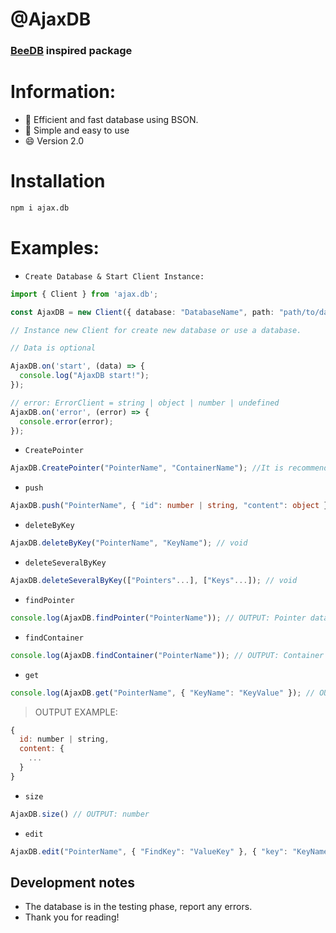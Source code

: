 # @AjaxDB
### [BeeDB](https://github.com/theMarzon/BeeDB) inspired package
# Information:
- :wrench: Efficient and fast database using BSON.
- :butterfly: Simple and easy to use
- :smile: Version 2.0

# Installation
```sh
npm i ajax.db
```

# Examples:
- `Create Database & Start Client Instance:`
```ts
import { Client } from 'ajax.db';

const AjaxDB = new Client({ database: "DatabaseName", path: "path/to/databases" });

// Instance new Client for create new database or use a database.

// Data is optional

AjaxDB.on('start', (data) => {
  console.log("AjaxDB start!");
});

// error: ErrorClient = string | object | number | undefined
AjaxDB.on('error', (error) => {
  console.error(error);  
});
```
- `CreatePointer`
```ts
AjaxDB.CreatePointer("PointerName", "ContainerName"); //It is recommended to put everything together
```
- `push`
```ts
AjaxDB.push("PointerName", { "id": number | string, "content": object }, AUTO_INCREMENT: boolean); // If AUTO_INCREMENT is true it is not necessary to declare the id, content is required 
```
- `deleteByKey`
```ts
AjaxDB.deleteByKey("PointerName", "KeyName"); // void
```
- `deleteSeveralByKey`
```ts
AjaxDB.deleteSeveralByKey(["Pointers"...], ["Keys"...]); // void
```
- `findPointer`
```ts
console.log(AjaxDB.findPointer("PointerName")); // OUTPUT: Pointer data
```
- `findContainer`
```ts
console.log(AjaxDB.findContainer("PointerName")); // OUTPUT: Container data
```
- `get`
```ts
console.log(AjaxDB.get("PointerName", { "KeyName": "KeyValue" }); // OUTPUT: object / complete container data

```
> OUTPUT EXAMPLE:
```js
{
  id: number | string,
  content: {
    ...
  }
}
```
- `size`
```ts
AjaxDB.size() // OUTPUT: number
```
- `edit`
```ts
AjaxDB.edit("PointerName", { "FindKey": "ValueKey" }, { "key": "KeyName", "value": "ValueForKey" }); // void
```

## Development notes
- The database is in the testing phase, report any errors.
- Thank you for reading!
